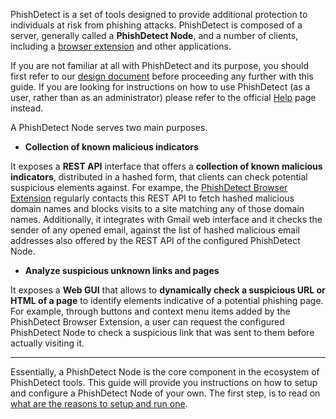 PhishDetect is a set of tools designed to provide additional protection to individuals at risk from phishing attacks. PhishDetect is composed of a server, generally called a **PhishDetect Node**, and a number of clients, including a [browser extension](https://github.com/phishdetect/phishdetect-extension) and other applications.

If you are not familiar at all with PhishDetect and its purpose, you should first refer to our [design document]() before proceeding any further with this guide. If you are looking for instructions on how to use PhishDetect (as a user, rather than as an administrator) please refer to the official [Help](https://phishdetect.io/help/) page instead.

A PhishDetect Node serves two main purposes.

- **Collection of known malicious indicators**

It exposes a **REST API** interface that offers a **collection of known malicious indicators**, distributed in a hashed form, that clients can check potential suspicious elements against. For exampe, the [PhishDetect Browser Extension](https://github.com/phishdetect/phishdetect-extension) regularly contacts this REST API to fetch hashed malicious domain names and blocks visits to a site matching any of those domain names. Additionally, it integrates with Gmail web interface and it checks the sender of any opened email, against the list of hashed malicious email addresses also offered by the REST API of the configured PhishDetect Node.

- **Analyze suspicious unknown links and pages**

It exposes a **Web GUI** that allows to **dynamically check a suspicious URL or HTML of a page** to identify elements indicative of a potential phishing page. For example, through buttons and context menu items added by the PhishDetect Browser Extension, a user can request the configured PhishDetect Node to check a suspicious link that was sent to them before actually visiting it.

---

Essentially, a PhishDetect Node is the core component in the ecosystem of PhishDetect tools. This guide will provide you instructions on how to setup and configure a PhishDetect Node of your own. The first step, is to read on [what are the reasons to setup and run one](why.md).
